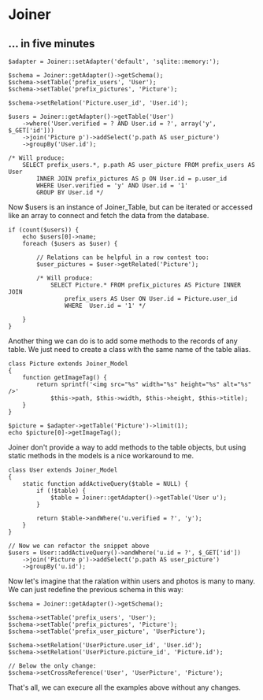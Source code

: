 # Joiner

## ... in five minutes

	$adapter = Joiner::setAdapter('default', 'sqlite::memory:');

	$schema = Joiner::getAdapter()->getSchema();
	$schema->setTable('prefix_users', 'User');
	$schema->setTable('prefix_pictures', 'Picture');

	$schema->setRelation('Picture.user_id', 'User.id');

	$users = Joiner::getAdapter()->getTable('User')
		->where('User.verified = ? AND User.id = ?', array('y', $_GET['id']))
		->join('Picture p')->addSelect('p.path AS user_picture')
		->groupBy('User.id');

	/* Will produce:
		SELECT prefix_users.*, p.path AS user_picture FROM prefix_users AS User
			INNER JOIN prefix_pictures AS p ON User.id = p.user_id
			WHERE User.verified = 'y' AND User.id = '1'
			GROUP BY User.id */

Now $users is an instance of Joiner_Table, but can be iterated or accessed like an array to connect and fetch the data from the database.

	if (count($users)) {
		echo $users[0]->name;
		foreach ($users as $user) {

			// Relations can be helpful in a row contest too:
			$user_pictures = $user->getRelated('Picture');

			/* Will produce:
				SELECT Picture.* FROM prefix_pictures AS Picture INNER JOIN
					prefix_users AS User ON User.id = Picture.user_id
					WHERE  User.id = '1' */

		}
	}


Another thing we can do is to add some methods to the records of any table. We just need to create a class with the same name of the table alias.

	class Picture extends Joiner_Model
	{
		function getImageTag() {
			return sprintf('<img src="%s" width="%s" height="%s" alt="%s" />'
				$this->path, $this->width, $this->height, $this->title);
		}
	}

	$picture = $adapter->getTable('Picture')->limit(1);
	echo $picture[0]->getImageTag();

Joiner don't provide a way to add methods to the table objects, but using static methods in the models is a nice workaround to me.

	class User extends Joiner_Model
	{
		static function addActiveQuery($table = NULL) {
			if (!$table) {
				$table = Joiner::getAdapter()->getTable('User u');
			}

			return $table->andWhere('u.verified = ?', 'y');
		}
	}

	// Now we can refactor the snippet above
	$users = User::addActiveQuery()->andWhere('u.id = ?', $_GET['id'])
		->join('Picture p')->addSelect('p.path AS user_picture')
		->groupBy('u.id');


Now let's imagine that the ralation within users and photos is many to many. We can just redefine the previous schema in this way:

	$schema = Joiner::getAdapter()->getSchema();

	$schema->setTable('prefix_users', 'User');
	$schema->setTable('prefix_pictures', 'Picture');
	$schema->setTable('prefix_user_picture', 'UserPicture');

	$schema->setRelation('UserPicture.user_id', 'User.id');
	$schema->setRelation('UserPicture.picture_id', 'Picture.id');

	// Below the only change:
	$schema->setCrossReference('User', 'UserPicture', 'Picture');

That's all, we can execure all the examples above without any changes.